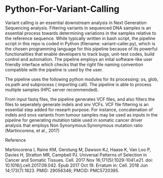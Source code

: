 # Python-For-Variant-Calling
Variant calling is an essential downstream analysis in Next Generation Sequencing analysis. Filtering variants in sequenced DNA samples is an essential process towards determining variations in the samples
relative to the reference sequence. While typically written in bash script, the pipeline script in this repo is coded in Python (filename: variant-caller.py), which is the chosen programming language for this pipeline because of its powerful functionalities that enable developers to track bugs, unit-test codes, build control and automation.
The pipeline employs an inital software-like user friendly interface which checks that the right file naming convention compatible with the pipeline is used by the user.

The pipeline uses the following python modules for its processing: os, glob, os.path and subprocess ( importing call).
The pipeline is able to process multiple samples (HPC server recommended).

From input fastq files, the pipeline generates VCF files, and also filters the files to seperately generate indels and snv VCFs. 
VCF file filtering is an essential step added for researh purpose. For instance, concatenation of indels and snvs variants from tumour samples may be used as inputs in the pipeline for generating mutation table used in somatic cancer driver analysis that employs Non Synonymous:Synonymous mutation ratio (Martincorena, et al., 2017)

Reference

Martincorena I, Raine KM, Gerstung M, Dawson KJ, Haase K, Van Loo P, Davies H, Stratton MR, Campbell PJ. Universal Patterns of Selection in Cancer and Somatic Tissues. Cell. 2017 Nov 16;171(5):1029-1041.e21. doi: 10.1016/j.cell.2017.09.042. Epub 2017 Oct 19. Erratum in: Cell. 2018 Jun 14;173(7):1823. PMID: 29056346; PMCID: PMC5720395.
